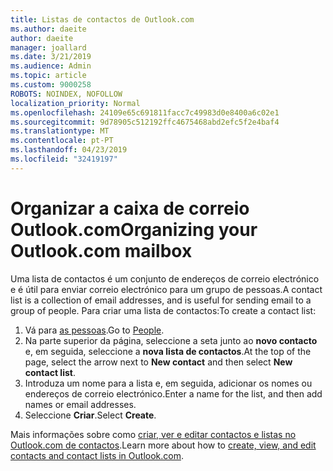 ```yaml
---
title: Listas de contactos de Outlook.com
ms.author: daeite
author: daeite
manager: joallard
ms.date: 3/21/2019
ms.audience: Admin
ms.topic: article
ms.custom: 9000258
ROBOTS: NOINDEX, NOFOLLOW
localization_priority: Normal
ms.openlocfilehash: 24109e65c691811facc7c49983d0e8400a6c02e1
ms.sourcegitcommit: 9d78905c512192ffc4675468abd2efc5f2e4baf4
ms.translationtype: MT
ms.contentlocale: pt-PT
ms.lasthandoff: 04/23/2019
ms.locfileid: "32419197"
---
```

# <a name="organizing-your-outlookcom-mailbox"></a><span data-ttu-id="b625b-102">Organizar a caixa de correio Outlook.com</span><span class="sxs-lookup"><span data-stu-id="b625b-102">Organizing your Outlook.com mailbox</span></span>

<span data-ttu-id="b625b-103">Uma lista de contactos é um conjunto de endereços de correio electrónico e é útil para enviar correio electrónico para um grupo de pessoas.</span><span class="sxs-lookup"><span data-stu-id="b625b-103">A contact list is a collection of email addresses, and is useful for sending email to a group of people.</span></span> <span data-ttu-id="b625b-104">Para criar uma lista de contactos:</span><span class="sxs-lookup"><span data-stu-id="b625b-104">To create a contact list:</span></span>

1. <span data-ttu-id="b625b-105">Vá para [as pessoas](https://outlook.live.com/people/).</span><span class="sxs-lookup"><span data-stu-id="b625b-105">Go to [People](https://outlook.live.com/people/).</span></span>
1. <span data-ttu-id="b625b-106">Na parte superior da página, seleccione a seta junto ao **novo contacto** e, em seguida, seleccione a **nova lista de contactos**.</span><span class="sxs-lookup"><span data-stu-id="b625b-106">At the top of the page, select the arrow next to **New contact** and then select **New contact list**.</span></span>
1. <span data-ttu-id="b625b-107">Introduza um nome para a lista e, em seguida, adicionar os nomes ou endereços de correio electrónico.</span><span class="sxs-lookup"><span data-stu-id="b625b-107">Enter a name for the list, and then add names or email addresses.</span></span>
1. <span data-ttu-id="b625b-108">Seleccione **Criar**.</span><span class="sxs-lookup"><span data-stu-id="b625b-108">Select **Create**.</span></span>

<span data-ttu-id="b625b-109">Mais informações sobre como [criar, ver e editar contactos e listas no Outlook.com de contactos](https://support.office.com/article/5b909158-036e-4820-92f7-2a27f57b9f01).</span><span class="sxs-lookup"><span data-stu-id="b625b-109">Learn more about how to [create, view, and edit contacts and contact lists in Outlook.com](https://support.office.com/article/5b909158-036e-4820-92f7-2a27f57b9f01).</span></span>